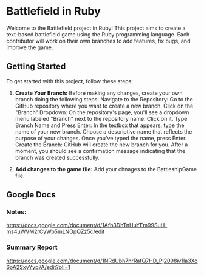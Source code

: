 # Battlefield in Ruby

Welcome to the Battlefield project in Ruby! This project aims to create a text-based battlefield game using the Ruby programming language. Each contributor will work on their own branches to add features, fix bugs, and improve the game.

## Getting Started

To get started with this project, follow these steps:

1. **Create Your Branch:** Before making any changes, create your own branch doing the following steps:
Navigate to the Repository:
Go to the GitHub repository where you want to create a new branch.
Click on the "Branch" Dropdown:
On the repository's page, you'll see a dropdown menu labeled "Branch" next to the repository name. Click on it.
Type Branch Name and Press Enter:
In the textbox that appears, type the name of your new branch. Choose a descriptive name that reflects the purpose of your changes. Once you've typed the name, press Enter.
Create the Branch:
GitHub will create the new branch for you. After a moment, you should see a confirmation message indicating that the branch was created successfully.

2. **Add changes to the game file:**
Add your chnages to the BattleshipGame file.

## Google Docs

### Notes: 
https://docs.google.com/document/d/1Afb3DhTnHuYEm99SuH-ms4uWVM2rCyWp5mLNOpQZz5c/edit

### Summary Report
https://docs.google.com/document/d/1NRdUbh7hrRafQ7HD_Pj2098iv1Ia3Xo6oA2SxyYyp7A/edit?pli=1
